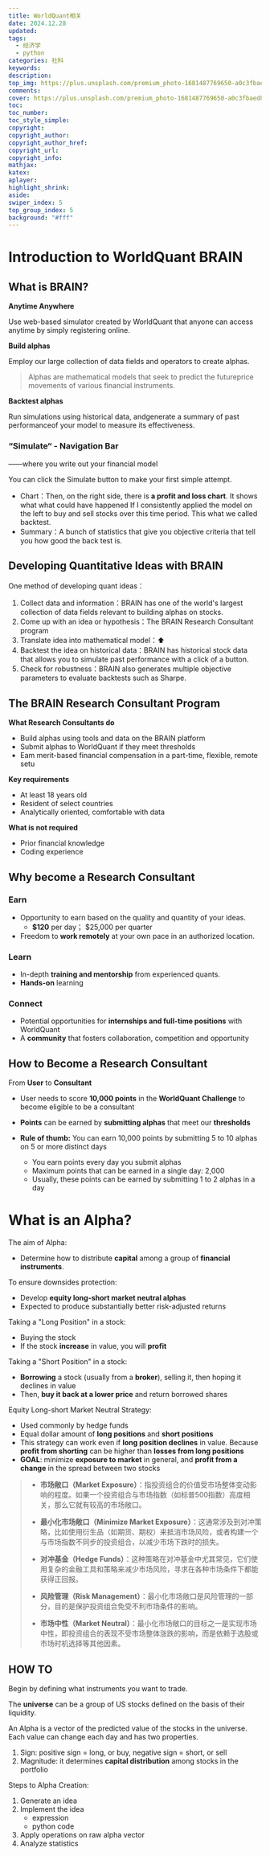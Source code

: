 ```yaml
---
title: WorldQuant相关
date: 2024.12.28
updated:
tags:
  - 经济学
  - python
categories: 社科
keywords:
description:
top_img: https://plus.unsplash.com/premium_photo-1681487769650-a0c3fbaed85a?q=80&w=1555&auto=format&fit=crop&ixlib=rb-4.0.3&ixid=M3wxMjA3fDB8MHxwaG90by1wYWdlfHx8fGVufDB8fHx8fA%3D%3D
comments:
cover: https://plus.unsplash.com/premium_photo-1681487769650-a0c3fbaed85a?q=80&w=1555&auto=format&fit=crop&ixlib=rb-4.0.3&ixid=M3wxMjA3fDB8MHxwaG90by1wYWdlfHx8fGVufDB8fHx8fA%3D%3D
toc:
toc_number:
toc_style_simple:
copyright:
copyright_author:
copyright_author_href:
copyright_url:
copyright_info:
mathjax:
katex:
aplayer:
highlight_shrink:
aside:
swiper_index: 5
top_group_index: 5
background: "#fff"
---
```


# Introduction to WorldQuant BRAIN

## What is BRAIN?

**Anytime Anywhere**

Use web-based simulator created by WorldQuant that anyone can access anytime by simply registering online.

**Build alphas**

Employ our large collection of data fields and operators to create alphas.

> Alphas are mathematical models that seek to predict the futureprice movements of various financial instruments.

**Backtest alphas**

Run simulations using historical data, andgenerate a summary of past performanceof your model to measure its effectiveness.

### “Simulate“ - Navigation Bar

——where you write out your financial model

You can click the Simulate button to make your first simple attempt.

- Chart：Then, on the right side, there is **a profit and loss chart**. It shows what what could have happened If I consistently applied the model on the left to buy and sell stocks over this time period. This what we called backtest.
- Summary：A bunch of statistics that give you objective criteria that tell you how good the back test is.

## Developing Quantitative Ideas with BRAIN

One method of developing quant ideas：

1. Collect data and information：BRAIN has one of the world's largest collection of data fields relevant to building alphas on stocks.
2. Come up with an idea or hypothesis：The BRAIN Research Consultant program
3. Translate idea into mathematical model：⬆️
4. Backtest the idea on historical data：BRAIN has historical stock data that allows you to simulate past performance with a click of a button.
5. Check for robustness：BRAIN also generates multiple objective parameters to evaluate backtests such as Sharpe.

## The BRAIN Research Consultant Program

**What Research Consultants do**

- Build alphas using tools and data on the BRAIN platform
- Submit alphas to WorldQuant if they meet thresholds
- Eam merit-based financial compensation in a part-time, flexible, remote setu

**Key requirements**

- At least 18 years old
- Resident of select countries
- Analytically oriented, comfortable with data

**What is not required**

- Prior financial knowledge
- Coding experience

## Why become a Research Consultant

### Earn

- Opportunity to earn based on the quality and quantity of your ideas.
  - **\$120** per day； $25,000 per quarter
- Freedom to **work remotely** at your own pace in an authorized location.

### Learn

- In-depth **training and mentorship** from experienced quants.
- **Hands-on** learning

### Connect

- Potential opportunities for **internships and full-time positions** with WorldQuant
- A **community** that fosters collaboration, competition and opportunity

## How to Become a Research Consultant

From **User** to **Consultant**

- User needs to score **10,000 points** in the **WorldQuant Challenge** to become eligible to be a consultant
- **Points** can be earned by **submitting alphas** that meet our **thresholds**

- **Rule of thumb:** You can earn 10,000 points by submitting 5 to 10 alphas
  on 5 or more distinct days
  - You earn points every day you submit alphas
  - Maximum points that can be earned in a single day: 2,000
  - Usually, these points can be earned by submitting 1 to 2 alphas in a day

# What is an Alpha?

The aim of Alpha:

- Determine how to distribute **capital** among a group of **financial instruments**.

To ensure downsides protection:

- Develop **equity long-short market neutral alphas**
- Expected to produce substantially better risk-adjusted returns

Taking a "Long Position" in a stock:

- Buying the stock
- If the stock **increase** in value, you will **profit**

Taking a "Short Position" in a stock:

- **Borrowing** a stock (usually from a **broker**), selling it, then hoping it declines in value
- Then, **buy it back at a lower price** and return borrowed shares

Equity Long-short Market Neutral Strategy:

- Used commonly by hedge funds
- Equal dollar amount of **long positions** and **short positions**
- This strategy can work even if **long position declines** in value. Because **profit from shorting** can be higher than **losses from long positions**
- **GOAL**: minimize **exposure to market** in general, and **profit from a change** in the spread between two stocks

> - **市场敞口（Market Exposure）**：指投资组合的价值受市场整体变动影响的程度。如果一个投资组合与市场指数（如标普500指数）高度相关，那么它就有较高的市场敞口。
>
> - **最小化市场敞口（Minimize Market Exposure）**：这通常涉及到对冲策略，比如使用衍生品（如期货、期权）来抵消市场风险，或者构建一个与市场指数不同步的投资组合，以减少市场下跌时的损失。
>
> - **对冲基金（Hedge Funds）**：这种策略在对冲基金中尤其常见，它们使用复杂的金融工具和策略来减少市场风险，寻求在各种市场条件下都能获得正回报。
>
> - **风险管理（Risk Management）**：最小化市场敞口是风险管理的一部分，目的是保护投资组合免受不利市场条件的影响。
>
> - **市场中性（Market Neutral）**：最小化市场敞口的目标之一是实现市场中性，即投资组合的表现不受市场整体涨跌的影响，而是依赖于选股或市场时机选择等其他因素。

## HOW TO

Begin by defining what instruments you want to trade.

The **universe** can be a group of US stocks defined on the basis of their liquidity.

An Alpha is a vector of the predicted value of the stocks in the universe. Each value can change each day and has two properties.

1. Sign: positive sign = long, or buy, negative sign = short, or sell
2. Magnitude: it determines **capital distribution** among stocks in the portfolio

Steps to Alpha Creation:

1. Generate an idea
2. Implement the idea
   - expression
   - python code
3. Apply operations on raw alpha vector
4. Analyze statistics


